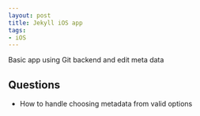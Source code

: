 ```yaml
---
layout: post
title: Jekyll iOS app
tags:
- iOS
---
```


Basic app using Git backend and edit meta data


## Questions

* How to handle choosing metadata from valid options

